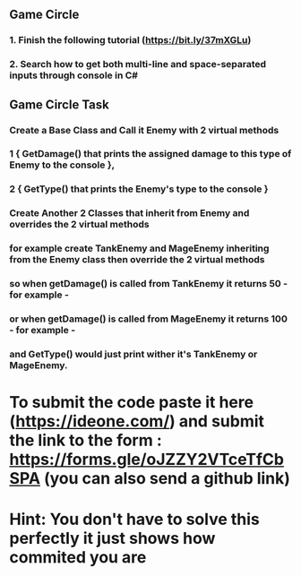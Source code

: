## Game Circle
### 1. Finish the following tutorial (https://bit.ly/37mXGLu)
### 2. Search how to get both multi-line and space-separated inputs through console in C#

## Game Circle Task

###  Create a Base Class and Call it Enemy with 2 virtual methods 
###   1 { GetDamage() that prints the assigned damage to this type of Enemy to the console }, 
###   2 { GetType() that prints the Enemy's type to the console }
###      Create Another 2 Classes that inherit from Enemy and overrides the 2 virtual methods
###      for example create TankEnemy and MageEnemy inheriting from the Enemy class then override the 2 virtual methods
###      so when getDamage() is called from TankEnemy it returns 50 - for example -
###      or when getDamage() is called from MageEnemy it returns 100 - for example -
###      and GetType() would just print wither it's TankEnemy or MageEnemy.

# To submit the code paste it here (https://ideone.com/) and submit the link to the form : https://forms.gle/oJZZY2VTceTfCbSPA (you can also send a github link)
# Hint: You don't have to solve this perfectly it just shows how commited you are
